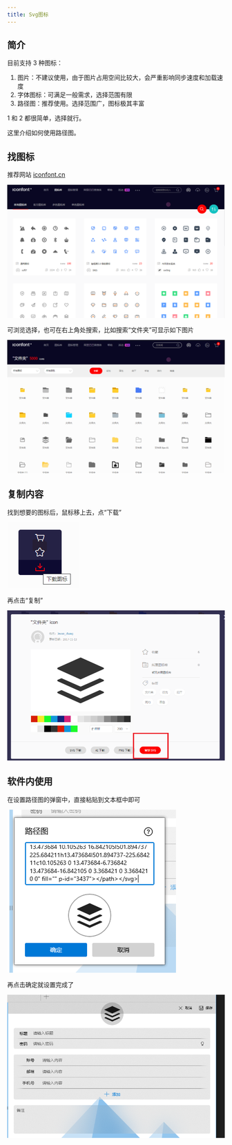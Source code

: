 ```yaml
---
title: Svg图标
---
```


## 简介

目前支持 3 种图标：

1. 图片：不建议使用，由于图片占用空间比较大，会严重影响同步速度和加载速度
2. 字体图标：可满足一般需求，选择范围有限
3. 路径图：推荐使用。选择范围广，图标极其丰富

1 和 2 都很简单，选择就行。

这里介绍如何使用路径图。

## 找图标

推荐网站 [iconfont.cn](https://www.iconfont.cn/collections)

![iconfont](./1.png)

可浏览选择，也可在右上角处搜索，比如搜索“文件夹”可显示如下图片

![搜索“文件夹”](./2.png)

## 复制内容

找到想要的图标后，鼠标移上去，点“下载”

![下载”](./3.png)

再点击“复制”

![复制](./4.png)

## 软件内使用

在设置路径图的弹窗中，直接粘贴到文本框中即可

![复制](./5.png)

再点击确定就设置完成了

![复制](./6.png)
